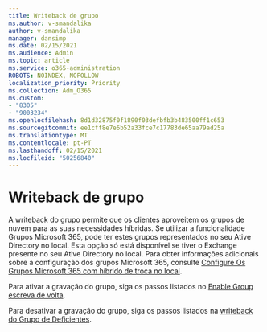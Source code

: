 ```yaml
---
title: Writeback de grupo
ms.author: v-smandalika
author: v-smandalika
manager: dansimp
ms.date: 02/15/2021
ms.audience: Admin
ms.topic: article
ms.service: o365-administration
ROBOTS: NOINDEX, NOFOLLOW
localization_priority: Priority
ms.collection: Adm_O365
ms.custom:
- "8305"
- "9003234"
ms.openlocfilehash: 8d1d32875f0f1890f03defbfb3b483500ff1c653
ms.sourcegitcommit: ee1cff8e7e6b52a33fce7c17783de65aa79ad25a
ms.translationtype: MT
ms.contentlocale: pt-PT
ms.lasthandoff: 02/15/2021
ms.locfileid: "50256840"
---
```

# <a name="group-writeback"></a>Writeback de grupo

A writeback do grupo permite que os clientes aproveitem os grupos de nuvem para as suas necessidades híbridas. Se utilizar a funcionalidade Grupos Microsoft 365, pode ter estes grupos representados no seu Ative Directory no local. Esta opção só está disponível se tiver o Exchange presente no seu Ative Directory no local. Para obter informações adicionais sobre a configuração dos grupos Microsoft 365, consulte [Configure Os Grupos Microsoft 365 com híbrido de troca no local](https://docs.microsoft.com/exchange/hybrid-deployment/set-up-microsoft-365-groups#enable-group-writeback-in-azure-ad-connect).

Para ativar a gravação do grupo, siga os passos listados no [Enable Group escreva de volta](https://docs.microsoft.com/azure/active-directory/hybrid/how-to-connect-group-writeback#enable-group-writeback). 

Para desativar a gravação do grupo, siga os passos listados na [writeback do Grupo de Deficientes](https://docs.microsoft.com/azure/active-directory/hybrid/how-to-connect-group-writeback#disabling-group-writeback).